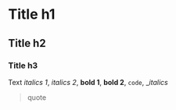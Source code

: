 # Title h1
## Title h2
### Title h3

Text *italics 1*, _italics 2_, **bold 1**, __bold 2__, `code`, __italics_

>quote
